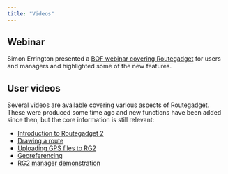 ```yaml
---
title: "Videos"
---
```


## Webinar

Simon Errington presented a [BOF webinar covering Routegadget](https://www.youtube.com/watch?v=soYiarO5en0) for users and managers and highlighted some of the new features.

## User videos

Several videos are available covering various aspects of Routegadget. These were produced some time ago and new functions have been added since then, but the core information is still relevant:

* [Introduction to Routegadget 2](https://screencast-o-matic.com/watch/c2hXqyn4i6)
* [Drawing a route](https://screencast-o-matic.com/watch/c2h6rZnyWS)
* [Uploading GPS files to RG2](https://screencast-o-matic.com/watch/c2hXYOn4is)
* [Georeferencing](https://screencast-o-matic.com/watch/c21nqxnBNq) 
* [RG2 manager demonstration](https://screencast-o-matic.com/watch/c2h6FQnySC)
